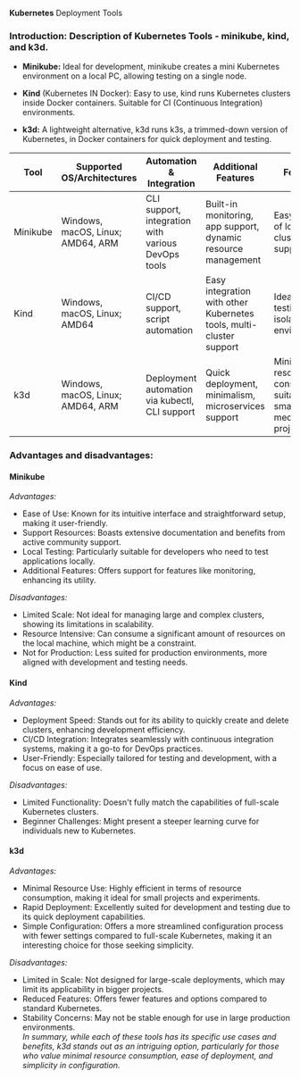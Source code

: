 **Kubernetes** Deployment Tools

### **Introduction: Description of Kubernetes Tools - minikube, kind, and k3d.**

- **Minikube:** Ideal for development, minikube creates a mini Kubernetes environment on a local PC, allowing testing on a single node.

- **Kind** (Kubernetes IN Docker): Easy to use, kind runs Kubernetes clusters inside Docker containers. Suitable for CI (Continuous Integration) environments.

- **k3d:** A lightweight alternative, k3d runs k3s, a trimmed-down version of Kubernetes, in Docker containers for quick deployment and testing.


 Tool      | Supported OS/Architectures               | Automation & Integration                                      | Additional Features                                           | Features                                               |
|-----------|-----------------------------------------|--------------------------------------------------------------|-------------------------------------------------------------|--------------------------------------------------------|
| Minikube  | Windows, macOS, Linux; AMD64, ARM       | CLI support, integration with various DevOps tools           | Built-in monitoring, app support, dynamic resource management | Easy creation of local clusters, GPU support          |
| Kind      | Windows, macOS, Linux; AMD64            | CI/CD support, script automation                             | Easy integration with other Kubernetes tools, multi-cluster support | Ideal for testing in isolated environments           |
| k3d       | Windows, macOS, Linux; AMD64, ARM       | Deployment automation via kubectl, CLI support               | Quick deployment, minimalism, microservices support          | Minimal resource consumption, suitable for small to medium projects |

### Advantages and disadvantages:

#### **Minikube**

*Advantages:*

- Ease of Use: Known for its intuitive interface and straightforward setup, making it user-friendly.
- Support Resources: Boasts extensive documentation and benefits from active community support.
- Local Testing: Particularly suitable for developers who need to test applications locally.
- Additional Features: Offers support for features like monitoring, enhancing its utility.

*Disadvantages:*

- Limited Scale: Not ideal for managing large and complex clusters, showing its limitations in scalability.
- Resource Intensive: Can consume a significant amount of resources on the local machine, which might be a constraint.
- Not for Production: Less suited for production environments, more aligned with development and testing needs.

#### **Kind**

*Advantages:*

- Deployment Speed: Stands out for its ability to quickly create and delete clusters, enhancing development efficiency.
- CI/CD Integration: Integrates seamlessly with continuous integration systems, making it a go-to for DevOps practices.
- User-Friendly: Especially tailored for testing and development, with a focus on ease of use.

*Disadvantages:*

- Limited Functionality: Doesn't fully match the capabilities of full-scale Kubernetes clusters.
- Beginner Challenges: Might present a steeper learning curve for individuals new to Kubernetes.

#### **k3d**

*Advantages:*

- Minimal Resource Use: Highly efficient in terms of resource consumption, making it ideal for small projects and experiments.
- Rapid Deployment: Excellently suited for development and testing due to its quick deployment capabilities.
- Simple Configuration: Offers a more streamlined configuration process with fewer settings compared to full-scale Kubernetes, making it an interesting choice for those seeking simplicity.

*Disadvantages:*

- Limited in Scale: Not designed for large-scale deployments, which may limit its applicability in bigger projects.
- Reduced Features: Offers fewer features and options compared to standard Kubernetes.
- Stability Concerns: May not be stable enough for use in large production environments.  
*In summary, while each of these tools has its specific use cases and benefits, k3d stands out as an intriguing option, particularly for those who value minimal resource consumption, ease of deployment, and simplicity in configuration.*